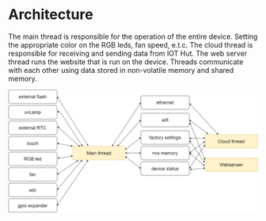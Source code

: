 # Architecture
The main thread is responsible for the operation of the entire device. Setting the appropriate color on the RGB leds, fan speed, e.t.c. 
The cloud thread is responsible for receiving and sending data from IOT Hut.
The web server thread runs the website that is run on the device.
Threads communicate with each other using data stored in non-volatile memory and shared memory.

![](images/functional.png)
